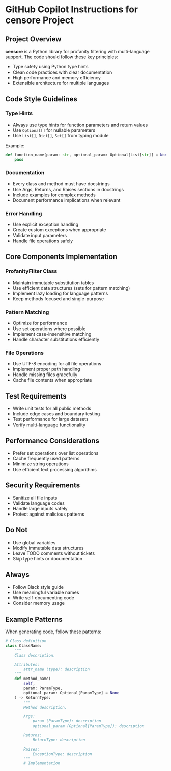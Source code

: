 
# GitHub Copilot Instructions for **censore** Project

## Project Overview

**censore** is a Python library for profanity filtering with multi-language support. The code should follow these key principles:

- Type safety using Python type hints
- Clean code practices with clear documentation
- High performance and memory efficiency
- Extensible architecture for multiple languages

## Code Style Guidelines

### Type Hints

- Always use type hints for function parameters and return values
- Use `Optional[]` for nullable parameters
- Use `List[]`, `Dict[]`, `Set[]` from typing module

Example:

```python
def function_name(param: str, optional_param: Optional[List[str]] = None) -> bool:
    pass
```

### Documentation

- Every class and method must have docstrings
- Use Args, Returns, and Raises sections in docstrings
- Include examples for complex methods
- Document performance implications when relevant

### Error Handling

- Use explicit exception handling
- Create custom exceptions when appropriate
- Validate input parameters
- Handle file operations safely

## Core Components Implementation

### ProfanityFilter Class

- Maintain immutable substitution tables
- Use efficient data structures (sets for pattern matching)
- Implement lazy loading for language patterns
- Keep methods focused and single-purpose

### Pattern Matching

- Optimize for performance
- Use set operations where possible
- Implement case-insensitive matching
- Handle character substitutions efficiently

### File Operations

- Use UTF-8 encoding for all file operations
- Implement proper path handling
- Handle missing files gracefully
- Cache file contents when appropriate

## Test Requirements

- Write unit tests for all public methods
- Include edge cases and boundary testing
- Test performance for large datasets
- Verify multi-language functionality

## Performance Considerations

- Prefer set operations over list operations
- Cache frequently used patterns
- Minimize string operations
- Use efficient text processing algorithms

## Security Requirements

- Sanitize all file inputs
- Validate language codes
- Handle large inputs safely
- Protect against malicious patterns

## Do Not

- Use global variables
- Modify immutable data structures
- Leave TODO comments without tickets
- Skip type hints or documentation

## Always

- Follow Black style guide
- Use meaningful variable names
- Write self-documenting code
- Consider memory usage

## Example Patterns

When generating code, follow these patterns:

```python
# Class definition
class ClassName:
    """
    Class description.

    Attributes:
        attr_name (type): description
    """
    def method_name(
        self,
        param: ParamType,
        optional_param: Optional[ParamType] = None
    ) -> ReturnType:
        """
        Method description.

        Args:
            param (ParamType): description
            optional_param (Optional[ParamType]): description

        Returns:
            ReturnType: description

        Raises:
            ExceptionType: description
        """
        # Implementation
```

